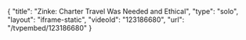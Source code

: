 {
    "title": "Zinke: Charter Travel Was Needed and Ethical",
    "type": "solo",
    "layout": "iframe-static",
    "videoId": "123186680",
    "url": "\/tvpembed\/123186680"
}